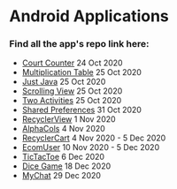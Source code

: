 # Android Applications

### Find all the app's repo link here:


* [Court Counter](https://github.com/Coder481/CourtCounter)     24 Oct 2020
* [Multiplication Table](https://github.com/Coder481/MultiplicationTable)    25 Oct 2020
* [Just Java](https://github.com/Coder481/JustJava)     25 Oct 2020
* [Scrolling View](https://github.com/Coder481/ScrollingView)     25 Oct 2020
* [Two Activities](https://github.com/Coder481/TwoActivities)     25 Oct 2020
* [Shared Preferences](https://github.com/Coder481/SharedPreferences)     31 Oct 2020
* [RecyclerView](https://github.com/Coder481/RecyclerView)     1 Nov 2020
* [AlphaCols](https://github.com/Coder481/AlphaCols)     4 Nov 2020
* [RecyclerCart](https://github.com/Coder481/RecycleCart)     4 Nov 2020 - 5 Dec 2020
* [EcomUser](https://github.com/Coder481/EcomUser/tree/master)     10 Nov 2020 - 5 Dec 2020
* [TicTacToe](https://github.com/Coder481/TicTacToe/tree/master)     6 Dec 2020
* [Dice Game](https://github.com/Coder481/DiceGame/tree/master) 18 Dec 2020
* [MyChat](https://github.com/Coder481/MyChat) 29 Dec 2020
